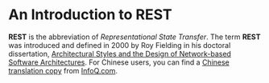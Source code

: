 # An Introduction to REST

**REST** is the abbreviation of *Representational State Transfer*. The term **REST** was introduced and defined in 2000 by Roy Fielding in his doctoral dissertation, [Architectural Styles and the Design of Network-based Software Architectures](http://www.ics.uci.edu/~fielding/pubs/dissertation/top.htm). For Chinese users, you can find a [Chinese translation copy](http://www.infoq.com/cn/minibooks/dissertation-rest-cn) from [InfoQ.com](http://www.infoq.com).

